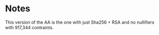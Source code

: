 # Notes

This version of the AA is the one with just Sha256 + RSA and no nullifiers with 917,344 contraints.

